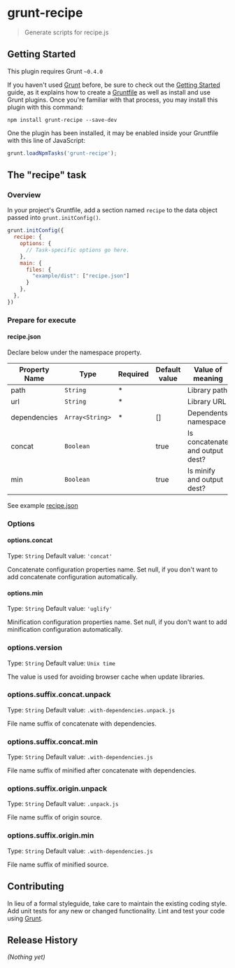 # grunt-recipe

> Generate scripts for recipe.js

## Getting Started
This plugin requires Grunt `~0.4.0`

If you haven't used [Grunt](http://gruntjs.com/) before, be sure to check out the [Getting Started](http://gruntjs.com/getting-started) guide, as it explains how to create a [Gruntfile](http://gruntjs.com/sample-gruntfile) as well as install and use Grunt plugins. Once you're familiar with that process, you may install this plugin with this command:

```shell
npm install grunt-recipe --save-dev
```

One the plugin has been installed, it may be enabled inside your Gruntfile with this line of JavaScript:

```js
grunt.loadNpmTasks('grunt-recipe');
```

## The "recipe" task

### Overview
In your project's Gruntfile, add a section named `recipe` to the data object passed into `grunt.initConfig()`.

```js
grunt.initConfig({
  recipe: {
    options: {
      // Task-specific options go here.
    },
    main: {
      files: {
        "example/dist": ["recipe.json"]
      }
    },
  },
})
```

### Prepare for execute

#### recipe.json
Declare below under the namespace property.

|Property Name|Type|Required|Default value|Value of meaning|
|-----|-----|-----|-----|-----|
|path|`String`|*||Library path|
|url|`String`|*||Library URL|
|dependencies|`Array<String>`|*|[]|Dependents namespace|
|concat|`Boolean`||true|Is concatenate and output dest?|
|min|`Boolean`||true|Is minify and output dest?|

See example [recipe.json](https://github.com/sideroad/grunt-recipe/blob/master/recipe.json)

### Options

#### options.concat
Type: `String`
Default value: `'concat'`

Concatenate configuration properties name.
Set null, if you don't want to add concatenate configuration automatically.

#### options.min
Type: `String`
Default value: `'uglify'`

Minification configuration properties name.
Set null, if you don't want to add minification configuration automatically.

### options.version
Type: `String`
Default value: `Unix time`

The value is used for avoiding browser cache when update libraries.

### options.suffix.concat.unpack
Type: `String`
Default value: `.with-dependencies.unpack.js`

File name suffix of concatenate with dependencies.

### options.suffix.concat.min
Type: `String`
Default value: `.with-dependencies.js`

File name suffix of minified after concatenate with dependencies.

### options.suffix.origin.unpack
Type: `String`
Default value: `.unpack.js`

File name suffix of origin source.

### options.suffix.origin.min
Type: `String`
Default value: `.with-dependencies.js`

File name suffix of minified source.

## Contributing
In lieu of a formal styleguide, take care to maintain the existing coding style. Add unit tests for any new or changed functionality. Lint and test your code using [Grunt](http://gruntjs.com/).

## Release History
_(Nothing yet)_
